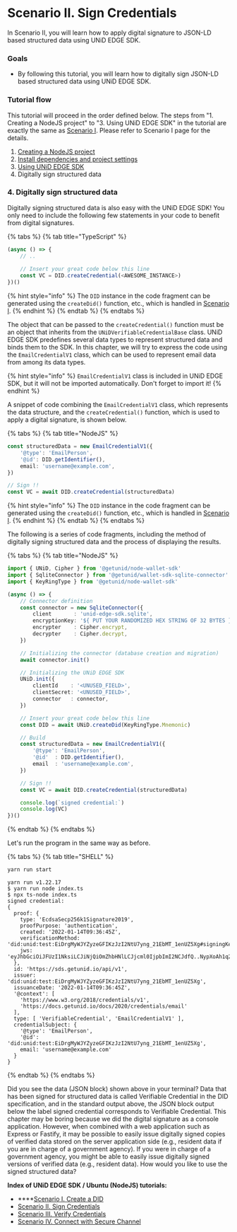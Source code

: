 # Scenario II. Sign Credentials

In Scenario II, you will learn how to apply digital signature to JSON-LD based structured data using UNiD EDGE SDK.

### Goals

* By following this tutorial, you will learn how to digitally sign JSON-LD based structured data using UNiD EDGE SDK.

### Tutorial flow

This tutorial will proceed in the order defined below. The steps from "1. Creating a NodeJS project" to "3. Using UNiD EDGE SDK" in the tutorial are exactly the same as [Scenario I](scenario-i.-create-a-did.md). Please refer to Scenario I page for the details.

1. [Creating a NodeJS project](scenario-i.-create-a-did.md#1.-creating-a-nodejs-project)
2. [Install dependencies and project settings](scenario-i.-create-a-did.md#2.-install-dependencies-and-project-settings)
3. [Using UNiD EDGE SDK](scenario-i.-create-a-did.md#3.-using-unid-edge-sdk)
4. Digitally sign structured data

### 4. Digitally sign structured data

Digitally signing structured data is also easy with the UNiD EDGE SDK! You only need to include the following few statements in your code to benefit from digital signatures.

{% tabs %}
{% tab title="TypeScript" %}
```typescript
(async () => {
    // ..
    
    // Insert your great code below this line
    const VC = DID.createCredential(<AWESOME_INSTANCE>)
})()
```

{% hint style="info" %}
The `DID` instance in the code fragment can be generated using the `createDid()` function, etc., which is handled in [Scenario I](scenario-i.-create-a-did.md).
{% endhint %}
{% endtab %}
{% endtabs %}

The object that can be passed to the `createCredential()` function must be an object that inherits from the `UNiDVerifiableCredentialBase` class. UNiD EDGE SDK predefines several data types to represent structured data and binds them to the SDK. In this chapter, we will try to express the code using the `EmailCredentialV1` class, which can be used to represent email data from among its data types.

{% hint style="info" %}
`EmailCredentialV1` class is included in UNiD EDGE SDK, but it will not be imported automatically. Don't forget to import it!
{% endhint %}

A snippet of code combining the `EmailCredentialV1` class, which represents the data structure, and the `createCredential()` function, which is used to apply a digital signature, is shown below.

{% tabs %}
{% tab title="NodeJS" %}
```typescript
const structuredData = new EmailCredentialV1({
    '@type': 'EmailPerson',
    '@id': DID.getIdentifier(),
    email: 'username@example.com',
})

// Sign !!
const VC = await DID.createCredential(structuredData)
```

{% hint style="info" %}
The `DID` instance in the code fragment can be generated using the `createDid()` function, etc., which is handled in [Scenario I](scenario-i.-create-a-did.md).
{% endhint %}
{% endtab %}
{% endtabs %}

The following is a series of code fragments, including the method of digitally signing structured data and the process of displaying the results.

{% tabs %}
{% tab title="NodeJS" %}
```typescript
import { UNiD, Cipher } from '@getunid/node-wallet-sdk'
import { SqliteConnector } from '@getunid/wallet-sdk-sqlite-connector'
import { KeyRingType } from '@getunid/node-wallet-sdk'

(async () => {
    // Connector definition
    const connector = new SqliteConnector({
        client       : 'unid-edge-sdk.sqlite',
        encryptionKey: '${ PUT YOUR RANDOMIZED HEX STRING OF 32 BYTES }',
        encrypter    : Cipher.encrypt,
        decrypter    : Cipher.decrypt,
    })

    // Initializing the connector (database creation and migration)
    await connector.init()

    // Initializing the UNiD EDGE SDK
    UNiD.init({
        clientId    : '<UNUSED_FIELD>',
        clientSecret: '<UNUSED_FIELD>',
        connector   : connector,
    })

    // Insert your great code below this line
    const DID = await UNiD.createDid(KeyRingType.Mnemonic)

    // Build 
    const structuredData = new EmailCredentialV1({
        '@type': 'EmailPerson',
        '@id'  : DID.getIdentifier(),
        email  : 'username@example.com',
    })

    // Sign !!
    const VC = await DID.createCredential(structuredData)

    console.log(`signed credential:`)
    console.log(VC)
})()
```
{% endtab %}
{% endtabs %}

Let's run the program in the same way as before.

{% tabs %}
{% tab title="SHELL" %}
```bash
yarn run start
```

```
yarn run v1.22.17
$ yarn run node index.ts
$ npx ts-node index.ts
signed credential:
{
  proof: {
    type: 'EcdsaSecp256k1Signature2019',
    proofPurpose: 'authentication',
    created: '2022-01-14T09:36:45Z',
    verificationMethod: 'did:unid:test:EiDrgMyWJYZyzeGFIKzJzI2NtU7yng_21EbMT_1enUZ5Xg#signingKey',
    jws: 'eyJhbGciOiJFUzI1NksiLCJiNjQiOmZhbHNlLCJjcml0IjpbImI2NCJdfQ..NypXoAh1q2vGibRmxzBCX7gwbCCIlLh_GA8W73L613NxDn6IDvqO0BgIPzMmpoHJtuAA8jxAa4y1KM4g5e8f4w'
  },
  id: 'https://sds.getunid.io/api/v1',
  issuer: 'did:unid:test:EiDrgMyWJYZyzeGFIKzJzI2NtU7yng_21EbMT_1enUZ5Xg',
  issuanceDate: '2022-01-14T09:36:45Z',
  '@context': [
    'https://www.w3.org/2018/credentials/v1',
    'https://docs.getunid.io/docs/2020/credentials/email'
  ],
  type: [ 'VerifiableCredential', 'EmailCredentialV1' ],
  credentialSubject: {
    '@type': 'EmailPerson',
    '@id': 'did:unid:test:EiDrgMyWJYZyzeGFIKzJzI2NtU7yng_21EbMT_1enUZ5Xg',
    email: 'username@example.com'
  }
}
```
{% endtab %}
{% endtabs %}

Did you see the data (JSON block) shown above in your terminal? Data that has been signed for structured data is called Verifiable Credential in the DID specification, and in the standard output above, the JSON block output below the label signed credential corresponds to Verifiable Credential. This chapter may be boring because we did the digital signature as a console application. However, when combined with a web application such as Express or Fastify, it may be possible to easily issue digitally signed copies of verified data stored on the server application side (e.g., resident data if you are in charge of a government agency). If you were in charge of a government agency, you might be able to easily issue digitally signed versions of verified data (e.g., resident data). How would you like to use the signed structured data?



**Index of UNiD EDGE SDK / Ubuntu (NodeJS) tutorials:**

* ****[Scenario I. Create a DID](scenario-i.-create-a-did.md)
* [Scenario II. Sign Credentials](scenario-ii.-sign-credentials.md)
* [Scenario III. Verify Credentials](scenario-iii.-verify-credentials.md)
* [Scenario IV. Connect with Secure Channel](scenario-iv.-connect-with-secure-channel.md)
